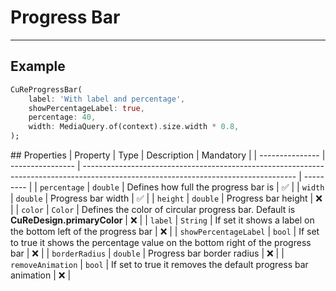 # Progress Bar

---

## Example

```dart
CuReProgressBar(
    label: 'With label and percentage',
    showPercentageLabel: true,
    percentage: 40,
    width: MediaQuery.of(context).size.width * 0.8,
);
```

## Properties
| Property | Type | Description | Mandatory |
| --------------- | ---------------- | ----------------------------------------------------------------------------------------------------------------------------------- | --------- |
| `percentage` | `double` | Defines how full the progress bar is | ✅ |
| `width` | `double` | Progress bar width | ✅ |
| `height` | `double` | Progress bar height | ❌ |
| `color` | `Color` | Defines the color of circular progress bar. Default is **CuReDesign.primaryColor** | ❌ |
| `label` | `String` | If set it shows a label on the bottom left of the progress bar | ❌ |
| `showPercentageLabel` | `bool` | If set to true it shows the percentage value on the bottom right of the progress bar | ❌ |
| `borderRadius` | `double` | Progress bar border radius | ❌ |
| `removeAnimation` | `bool` | If set to true it removes the default progress bar animation | ❌ |
